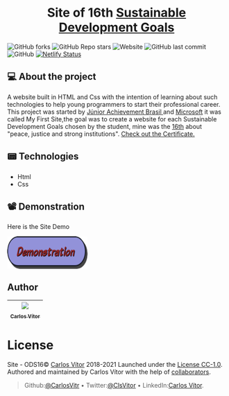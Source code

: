 <h1 align="center"> Site of 16th <a href="https://odsbrasil.gov.br/"> Sustainable Development Goals</a> </h1>

![GitHub forks](https://img.shields.io/github/forks/carlosvitr/site-final-ods?color=4ed&style=for-the-badge)
![GitHub Repo stars](https://img.shields.io/github/stars/carlosvitr/site-final-ods?color=4ed&style=for-the-badge)
![Website](https://img.shields.io/website?down_color=red&down_message=off-line&style=for-the-badge&up_color=gree&up_message=online&url=https%3A%2F%2Fods-16.netlify.app%2F)
![GitHub last commit](https://img.shields.io/github/last-commit/carlosvitr/site-final-ods?color=4ed&style=for-the-badge)
![GitHub](https://img.shields.io/github/license/carlosvitr/site-final-ods?color=9cf&style=for-the-badge)
[![Netlify Status](https://api.netlify.com/api/v1/badges/54c40e60-3fc9-41b3-ba9f-08894459cc9b/deploy-status)](https://app.netlify.com/sites/ods-16/deploys)

## 💻 About the project

A website built in HTML and Css with the intention of learning about such technologies to help young programmers to start their professional career. This project was started by <a href="https://www.jabrasil.org.br/">Júnior Achievement Brasil </a> and <a href="https://www.microsoft.com/pt-br">Microsoft</a> it was called My First Site,the goal was to create a website for each Sustainable Development Goals chosen by the student, mine was the <a href="https://odsbrasil.gov.br/objetivo/objetivo?n=16"> 16th</a> about "peace, justice and strong institutions". <a href="https://github.com/CarlosVitr/mini-resume/raw/main/CERTIFICADO%20-%20CERTICIC%20-%20CARLOS%20V%C3%ADTOR%20COSTA%20CAMPOS.pdf"> Check out the Certificate.</a>

## 📟 Technologies 

- Html
- Css

## 📽 Demonstration

Here is the Site Demo

<p align="left">
<a href="https://ods-16.netlify.app/"><img align="center"  width="185" height="75" src="button_demonstration.png"></a>
</p>


## Author

| [<img src="https://avatars.githubusercontent.com/u/43506171?s=460&v=4" width="155"><br><sub> Carlos Vítor </sub>](https://github.com/carlosvitr) |
| :---: |
 
# License

Site - ODS16© <a href="http://carlosvitor.ml">Carlos Vítor</a> 2018-2021 Launched under the [License CC-1.0](https://github.com/CarlosVitr/site-final-ods/blob/main/LICENSE). Authored and maintained by Carlos Vítor with the help of <a href="https://github.com/carlosvitr/site-final-ods/graphs/contributors">collaborators</a>.
> Github:<a href="https://github.com/carlosvitr">@CarlosVitr</a> • Twitter:<a href="https://twitter.com/ClsVitor">@ClsVitor</a> • LinkedIn:<a href="https://www.linkedin.com/in/CarlosVitor">Carlos Vítor</a>.

